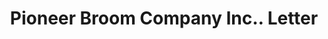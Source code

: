 ---
doi: 10.7916/D8B57WXC
date_other: '1917'
date_other_textual: '1917'
form: correspondence
genre:
- Letters (correspondence)
name:
- Pioneer Broom Company Inc.
object_in_context_url: https://biggert.cul.columbia.edu/items/view/ave_biggert_01643
subject_hierarchical_geographic:
- Amsterdam, New York, United States
subject_name:
- Pioneer Broom Company Inc.
title: Pioneer Broom Company Inc.. Letter
sort_title: Pioneer Broom Company Inc.. Letter
call_number: ave_biggert_01643
coordinates:
- 42.95,-74.18333333333334
pid: ave_biggert_01643
identifiers: ave_biggert_01643
thumbnail: https://derivativo-2.library.columbia.edu/iiif/2/ldpd:490783/full/!256,256/0/native.jpg
permalink: "/biggert/ave_biggert_01643/"
layout: iiif-image-page
---